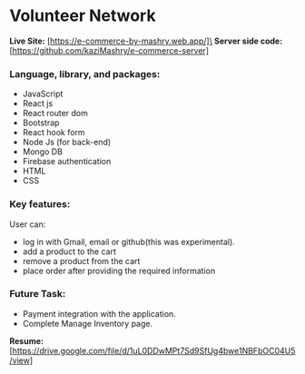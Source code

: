 # Volunteer Network
**Live Site:** [https://e-commerce-by-mashry.web.app/]\
**Server side code:** [https://github.com/kaziMashry/e-commerce-server]

### Language, library, and packages:
- JavaScript
- React js
- React router dom
- Bootstrap
- React hook form
- Node Js (for back-end)
- Mongo DB
- Firebase authentication
- HTML
- CSS

### Key features:
User can:
- log in with Gmail, email or github(this was experimental).
- add a product to the cart 
- remove a product from the cart
- place order after providing the required information

### Future Task:
- Payment integration with the application.
- Complete Manage Inventory page.

**Resume:** [https://drive.google.com/file/d/1uL0DDwMPt7Sd9SfUg4bwe1NBFbOC04U5/view]
